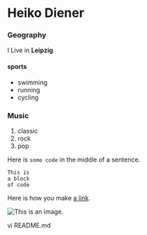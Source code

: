 # Heiko Diener

### Geography

I Live in **Leipzig**.
#### sports


- swimming
- running		
- cycling

### Music

1. classic
2. rock
3. pop

Here is `some code` in the middle of a sentence.

```
This is
a block
of code
```

Here is how you make [a link](https://www.leipziger-triathlon.de/).

![This is an image.](https://github.com/yihui/xaringan/releases/download/v0.0.2/karl-moustache.jpg)

vi README.md
